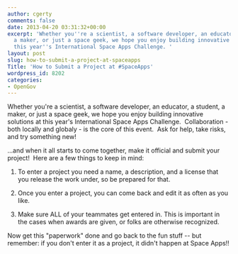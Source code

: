 ```yaml
---
author: cgerty
comments: false
date: 2013-04-20 03:31:32+00:00
excerpt: 'Whether you''re a scientist, a software developer, an educator, a student,
  a maker, or just a space geek, we hope you enjoy building innovative solutions at
  this year''s International Space Apps Challenge. '
layout: post
slug: how-to-submit-a-project-at-spaceapps
Title: 'How to Submit a Project at #SpaceApps'
wordpress_id: 8202
categories:
- OpenGov
---
```


Whether you're a scientist, a software developer, an educator, a student, a maker, or just a space geek, we hope you enjoy building innovative solutions at this year's International Space Apps Challenge.  Collaboration - both locally and globaly - is the core of this event.  Ask for help, take risks, and try something new!







...and when it all starts to come together, make it official and submit your project!  Here are a few things to keep in mind:








	
  1. To enter a project you need a name, a description, and a license that you release the work under, so be prepared for that.

	
  2. Once you enter a project, you can come back and edit it as often as you like.

	
  3. Make sure ALL of your teammates get entered in. This is important in the cases when awards are given, or folks are otherwise recognized.


Now get this "paperwork" done and go back to the fun stuff -- but remember: if you don't enter it as a project, it didn't happen at Space Apps!!





